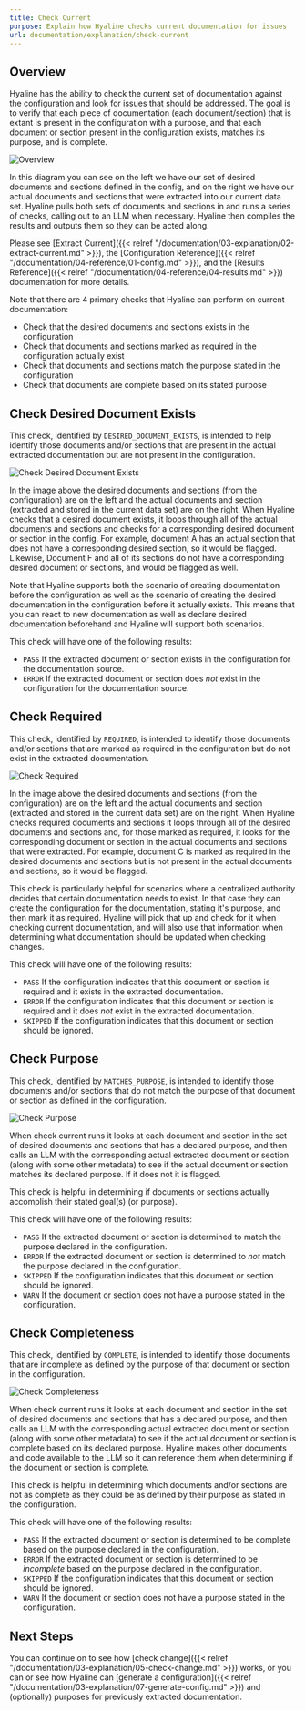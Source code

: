 ```yaml
---
title: Check Current
purpose: Explain how Hyaline checks current documentation for issues
url: documentation/explanation/check-current
---
```

## Overview
Hyaline has the ability to check the current set of documentation against the configuration and look for issues that should be addressed. The goal is to verify that each piece of documentation (each document/section) that is extant is present in the configuration with a purpose, and that each document or section present in the configuration exists, matches its purpose, and is complete.

![Overview](/documentation/03-explanation/_img/check-current-overview.svg)

In this diagram you can see on the left we have our set of desired documents and sections defined in the config, and on the right we have our actual documents and sections that were extracted into our current data set. Hyaline pulls both sets of documents and sections in and runs a series of checks, calling out to an LLM when necessary. Hyaline then compiles the results and outputs them so they can be acted along.

Please see [Extract Current]({{< relref "/documentation/03-explanation/02-extract-current.md" >}}), the [Configuration Reference]({{< relref "/documentation/04-reference/01-config.md" >}}), and the [Results Reference]({{< relref "/documentation/04-reference/04-results.md" >}}) documentation for more details.

Note that there are 4 primary checks that Hyaline can perform on current documentation:
* Check that the desired documents and sections exists in the configuration
* Check that documents and sections marked as required in the configuration actually exist
* Check that documents and sections match the purpose stated in the configuration
* Check that documents are complete based on its stated purpose

## Check Desired Document Exists
This check, identified by `DESIRED_DOCUMENT_EXISTS`, is intended to help identify those documents and/or sections that are present in the actual extracted documentation but are not present in the configuration.

![Check Desired Document Exists](/documentation/03-explanation/_img/check-current-desired-document-exists.svg)

In the image above the desired documents and sections (from the configuration) are on the left and the actual documents and section (extracted and stored in the current data set) are on the right. When Hyaline checks that a desired document exists, it loops through all of the actual documents and sections and checks for a corresponding desired document or section in the config. For example, document A has an actual section that does not have a corresponding desired section, so it would be flagged. Likewise, Document F and all of its sections do not have a corresponding desired document or sections, and would be flagged as well.

Note that Hyaline supports both the scenario of creating documentation before the configuration as well as the scenario of creating the desired documentation in the configuration before it actually exists. This means that you can react to new documentation as well as declare desired documentation beforehand and Hyaline will support both scenarios.

This check will have one of the following results:
* `PASS` If the extracted document or section exists in the configuration for the documentation source.
* `ERROR` If the extracted document or section does _not_ exist in the configuration for the documentation source.

## Check Required
This check, identified by `REQUIRED`, is intended to identify those documents and/or sections that are marked as required in the configuration but do not exist in the extracted documentation.

![Check Required](/documentation/03-explanation/_img/check-current-required.svg)

In the image above the desired documents and sections (from the configuration) are on the left and the actual documents and section (extracted and stored in the current data set) are on the right. When Hyaline checks required documents and sections it loops through all of the desired documents and sections and, for those marked as required, it looks for the corresponding document or section in the actual documents and sections that were extracted. For example, document C is marked as required in the desired documents and sections but is not present in the actual documents and sections, so it would be flagged.

This check is particularly helpful for scenarios where a centralized authority decides that certain documentation needs to exist. In that case they can create the configuration for the documentation, stating it's purpose, and then mark it as required. Hyaline will pick that up and check for it when checking current documentation, and will also use that information when determining what documentation should be updated when checking changes.

This check will have one of the following results:
* `PASS` If the configuration indicates that this document or section is required and it exists in the extracted documentation.
* `ERROR` If the configuration indicates that this document or section is required and it does _not_ exist in the extracted documentation.
* `SKIPPED` If the configuration indicates that this document or section should be ignored.

## Check Purpose
This check, identified by `MATCHES_PURPOSE`, is intended to identify those documents and/or sections that do not match the purpose of that document or section as defined in the configuration.

![Check Purpose](/documentation/03-explanation/_img/check-current-purpose.svg)

When check current runs it looks at each document and section in the set of desired documents and sections that has a declared purpose, and then calls an LLM with the corresponding actual extracted document or section (along with some other metadata) to see if the actual document or section matches its declared purpose. If it does not it is flagged.

This check is helpful in determining if documents or sections actually accomplish their stated goal(s) (or purpose). 

This check will have one of the following results:
* `PASS` If the extracted document or section is determined to match the purpose declared in the configuration.
* `ERROR` If the extracted document or section is determined to _not_ match the purpose declared in the configuration.
* `SKIPPED` If the configuration indicates that this document or section should be ignored.
* `WARN` If the document or section does not have a purpose stated in the configuration.

## Check Completeness
This check, identified by `COMPLETE`, is intended to identify those documents that are incomplete as defined by the purpose of that document or section in the configuration.

![Check Completeness](/documentation/03-explanation/_img/check-current-completeness.svg)

When check current runs it looks at each document and section in the set of desired documents and sections that has a declared purpose, and then calls an LLM with the corresponding actual extracted document or section (along with some other metadata) to see if the actual document or section is complete based on its declared purpose. Hyaline makes other documents and code available to the LLM so it can reference them when determining if the document or section is complete.

This check is helpful in determining which documents and/or sections are not as complete as they could be as defined by their purpose as stated in the configuration.

This check will have one of the following results:
* `PASS` If the extracted document or section is determined to be complete based on the purpose declared in the configuration.
* `ERROR` If the extracted document or section is determined to be _incomplete_ based on the purpose declared in the configuration.
* `SKIPPED` If the configuration indicates that this document or section should be ignored.
* `WARN` If the document or section does not have a purpose stated in the configuration.

## Next Steps
You can continue on to see how [check change]({{< relref "/documentation/03-explanation/05-check-change.md" >}}) works, or you can or see how Hyaline can [generate a configuration]({{< relref "/documentation/03-explanation/07-generate-config.md" >}}) and (optionally) purposes for previously extracted documentation.
